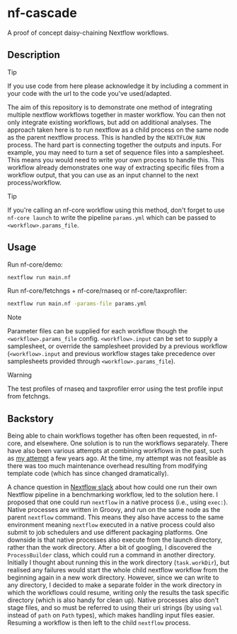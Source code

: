 # nf-cascade

A proof of concept daisy-chaining Nextflow workflows.

## Description

> [!TIP]
> If you use code from here please acknowledge it by including a comment
> in your code with the url to the code you've used/adapted.

The aim of this repository is to demonstrate one method of integrating multiple
nextflow workflows together in master workflow. You can then not only integrate existing
workflows, but add on additional analyses. The approach taken here is to run 
nextflow as a child process on the same node as the parent nextflow process.
This is handled by the `NEXTFLOW_RUN` process. The hard part is connecting together
the outputs and inputs. For example, you may need to turn a set of sequence files
into a samplesheet. This means you would need to write your own process to handle
this. This workflow already demonstrates one way of extracting specific files from
a workflow output, that you can use as an input channel to the next process/workflow.

> [!TIP]
> If you're calling an nf-core workflow using this method, don't forget to use
> `nf-core launch` to write the pipeline `params.yml` which can be passed to
> `<workflow>.params_file`.

## Usage

Run nf-core/demo:
```bash
nextflow run main.nf
```

Run nf-core/fetchngs + nf-core/rnaseq or nf-core/taxprofiler:
```bash
nextflow run main.nf -params-file params.yml
```

> [!NOTE]
> Parameter files can be supplied for each workflow though the `<workflow>.params_file` config.
> `<workflow>.input` can be set to supply a samplesheet, or override the samplesheet provided by
> a previous workflow (`<workflow>.input` and previous workflow stages take precedence over 
> samplesheets provided through `<workflow>.params_file`).

> [!WARNING]
> The test profiles of rnaseq and taxprofiler error using the test profile input from fetchngs.

## Backstory

Being able to chain workflows together has often been requested, in nf-core, and elsewhere. 
One solution is to run the workflows separately. There have also been various attempts at 
combining workflows in the past, such as [my attempt](https://github.com/mahesh-panchal/test_nfcore_workflow_chain) 
a few years ago. At the time, my attempt was not feasible as there was too much maintenance 
overhead resulting from modifying template code (which has since changed dramatically).

A chance question in [Nextflow slack](https://nextflow.slack.com/archives/C02T98A23U7/p1720687369824409) 
about how could one run their own Nextflow pipeline in a benchmarking workflow, led to the
solution here. I proposed that one could run `nextflow` in a native process
(i.e., using `exec:`). Native processes are written in Groovy, and run on the same node
as the parent `nextflow` command. This means they also have access to the same environment
meaning `nextflow` executed in a native process could also submit to job schedulers and
use different packaging platforms. One downside is that native processes also execute
from the launch directory, rather than the work directory. After a bit of googling, I 
discovered the `ProcessBuilder` class, which could run a command in another directory. Initially
I thought about running this in the work directory (`task.workDir`), but realised any
failures would start the whole child nextflow workflow from the beginning again in a new work directory. 
However, since we can write to any directory, I decided to make a separate folder in 
the work directory in which the workflows could resume, writing only the results the task 
specific directory (which is also handy for clean up). Native processes also don't stage 
files, and so must be referred to using their uri strings (by using `val` instead of `path` 
on `Path` types), which makes handling input files easier. Resuming a workflow is then left 
to the child `nextflow` process.